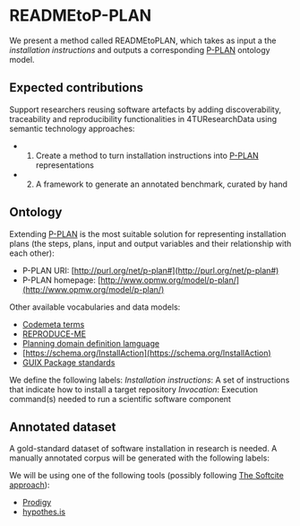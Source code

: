 # READMEtoP-PLAN
We present a method called READMEtoPLAN, which takes as input a the *installation instructions* and outputs a corresponding  [P-PLAN](https://lov.linkeddata.es/dataset/lov/vocabs/p-plan) ontology model.

## Expected contributions
Support researchers reusing software artefacts by adding discoverability, traceability and reproducibility functionalities in 4TUResearchData using semantic technology approaches:

* 1. Create a method to turn installation instructions into  [P-PLAN](https://lov.linkeddata.es/dataset/lov/vocabs/p-plan) representations
* 2. A framework to generate an annotated benchmark, curated by hand

## Ontology
Extending [P-PLAN](https://lov.linkeddata.es/dataset/lov/vocabs/p-plan) is the most suitable solution for representing installation plans (the steps, plans, input and output variables and their relationship with each other):

* P-PLAN URI: [http://purl.org/net/p-plan#](http://purl.org/net/p-plan#)
* P-PLAN homepage: [http://www.opmw.org/model/p-plan/](http://www.opmw.org/model/p-plan/)

Other available vocabularies and data models:
* [Codemeta terms](https://codemeta.github.io/terms/)
* [REPRODUCE-ME](https://github.com/Sheeba-Samuel/REPRODUCE-ME/tree/master)
* [Planning domain definition lamguage](https://github.com/AI-Planning/pddl)
* [https://schema.org/InstallAction](https://schema.org/InstallAction)
* [GUIX Package standards](https://guix.gnu.org/manual/en/html_node/Defining-Packages.html)


We define the following labels:
*Installation instructions*: A set of instructions that indicate how to install a target repository
*Invocation*: Execution command(s) needed to run a scientific software component

## Annotated dataset
A gold-standard dataset of software installation in research is needed. A manually annotated corpus will be generated with the following labels:

We will be using one of the following tools (possibly following [The Softcite approach](https://github.com/howisonlab/softcite-dataset#the-softcite-approach)):
- [Prodigy](https://prodi.gy/)
- [hypothes.is](https://web.hypothes.is/)


